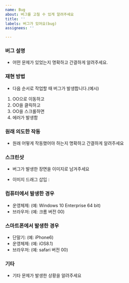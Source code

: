 ```yaml
---
name: Bug
about: 버그를 고칠 수 있게 알려주세요
title: ''
labels: 버그가 있어요(bug)
assignees: ''

---
```


### 버그 설명
- 어떤 문제가 있었는지 명확하고 간결하게 알려주세요.

### 재현 방법
- 다음 순서로 작업할 때 버그가 발생합니다.(예시)
1. OO으로 이동하고
2. OO을 클릭하고
3. OO을 스크롤하면
4. 에러가 발생함

### 원래 의도한 작동
- 원래 어떻게 작동했어야 하는지 명확하고 간결하게 알려주세요

### 스크린샷
- 버그가 발생한 장면을 이미지로 남겨주세요

- 이미지 드래그 삽입 :  

### 컴퓨터에서 발생한 경우
- 운영체제: (예: Windows 10 Enterprise 64 bit)
- 브라우저: (예: 크롬 버전 00)

### 스마트폰에서 발생한 경우
- 단말기: (예: iPhone6)
- 운영체제: (예: iOS8.1)
- 브라우저: (예: safari 버전 00)

### 기타
- 기타 문제가 발생한 상황을 알려주세요

